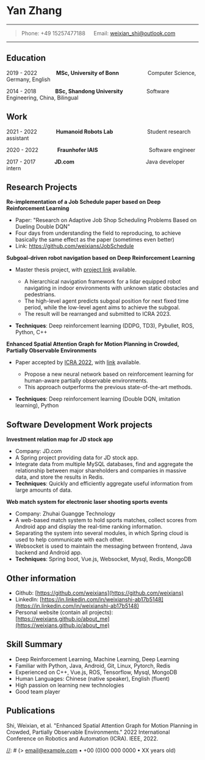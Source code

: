 Yan Zhang
============

----

>Phone: +49 15257477188 &emsp; Email: <weixian_shi@outlook.com>

----

Education
---------

2019 - 2022 &emsp;&emsp;&emsp; **MSc, University of Bonn** &emsp;&emsp;&emsp;&emsp;&nbsp;&nbsp;&nbsp; Computer Science, Germany, English

[//]: # (    *A paper accepted by ICRA 2022*)

[//]: # (    *Thesis title: Subgoal-driven navgation in indoor environements with deep reinforcement learning*)

2014 - 2018 &emsp;&emsp;&emsp; **BSc, Shandong University** &emsp;&emsp;&emsp;&nbsp;&nbsp;&nbsp; Software Engineering, China, Bilingual

[//]: # (    *<small>One 1st prize in national software competition and two first prizes in provincial competitions</small>*)

Work
---------
2021 - 2022 &emsp;&emsp;&emsp; **Humanoid Robots Lab** &emsp;&emsp;&emsp;&emsp;&emsp;&nbsp;&nbsp;&nbsp; Student research assistant

2020 - 2022 &emsp;&emsp;&emsp; **Fraunhofer IAIS** &emsp;&emsp;&emsp;&emsp;&emsp;&emsp;&emsp;&emsp;&emsp; Software engineer

[//]: # (2017 - 2022 &emsp;&emsp;&emsp;  **Zhuhai Guangge Technology** &emsp;&emsp;&nbsp;&nbsp;&nbsp; Software engineer)

2017 - 2017 &emsp;&emsp;&emsp; **JD.com** &emsp;&emsp;&emsp;&emsp;&emsp;&emsp;&emsp;&emsp;&emsp;&emsp;&emsp;&emsp;&nbsp;&nbsp;&nbsp; Java developer intern

Research Projects
----------
**Re-implementation of a Job Schedule paper based on Deep Reinforcement Learning**

  * Paper: "Research on Adaptive Job Shop Scheduling Problems Based on Dueling Double DQN"
  * Four days from understanding the field to reproducing, to achieve basically the same effect as the paper (sometimes even better)
  * Link: https://github.com/weixians/JobSchedule
    
**Subgoal-driven robot navigation based on Deep Reinforcement Learning**

* Master thesis project, with [project link](https://github.com/weixians/subgoal-nav) available.

  * A hierarchical navigation framework for a lidar equipped robot navigating in indoor environments with unknown static obstacles and pedestrians.
  * The high-level agent predicts subgoal position for next fixed time period, while the low-level agent aims to achieve the subgoal.
  * The result will be rearranged and submitted to ICRA 2023.

* **Techniques**: Deep reinforcement learning (DDPG, TD3), Pybullet, ROS, Python, C++

**Enhanced Spatial Attention Graph for Motion Planning in Crowded, Partially Observable Environments**

* Paper accepted by [ICRA 2022](https://ieeexplore.ieee.org/abstract/document/9812322), with [link](https://www.hrl.uni-bonn.de/publications/shi22icra.pdf) available.

  * Propose a new neural network based on reinforcement learning for human-aware partially observable environments.
  * This approach outperforms the previous state-of-the-art methods.

* **Techniques**: Deep reinforcement learning (Double DQN, imitation learning), Python

Software Development Work projects
--------------------

**Investment relation map for JD stock app**

* Company: JD.com
* A Spring project providing data for JD stock app.
* Integrate data from multiple MySQL databases, find and aggregate the relationship between major shareholders and companies in massive data,
  and store the results in Redis.
* **Techniques**: Quickly and efficiently aggregate useful information from large amounts of data.

**Web match system for electronic laser shooting sports events**

* Company: Zhuhai Guangge Technology
* A web-based match system to hold sports matches, collect scores from Android app and display the real-time ranking information. 
* Separating the system into several modules, in which Spring cloud is used to help communicate with each other.
* Websocket is used to maintain the messaging between frontend, Java backend and Android app.
* **Techniques**: Spring boot, Vue.js, Websocket, Mysql, Redis, MongoDB

[//]: # (**Android APP of laser shooting systems for sporting events**)

[//]: # ()
[//]: # (* Company: Zhuhai Guangge Technology)

[//]: # (* An app for middle school student-athletes that receives hardware device data via Bluetooth, and visualizes laser transmitter firing positions, trigger pressure data, etc.)

[//]: # (* This app can receive and parse data from different types of hardware devices.)

[//]: # (* In addition, synchronous backup of data is also implemented based on socket and http, as well as its use in competition scenarios.)

[//]: # (* **Techniques**: Android, Bluetooth, Socket, Http)

Other information
--------------------

* Github: [https://github.com/weixians](https://github.com/weixians)
* LinkedIn: [https://in.linkedin.com/in/weixianshi-ab17b5148](https://in.linkedin.com/in/weixianshi-ab17b5148)
* Personal website (contain all projects): [https://weixians.github.io/about_me](https://weixians.github.io/about_me)

Skill Summary
----------------------------------------
* Deep Reinforcement Learning, Machine Learning, Deep Learning 
* Familiar with Python, Java, Android, Git, Linux, Pytorch, Redis
* Experienced on C++, Vue.js, ROS, Tensorflow, Mysql, MongoDB 
* Human Languages: Chinese (native speaker), English (fluent)
* High passion on learning new technologies
* Good team player


Publications
--------------------
Shi, Weixian, et al. "Enhanced Spatial Attention Graph for Motion Planning in Crowded, Partially Observable Environments." 2022 International Conference on Robotics and Automation (ICRA). IEEE, 2022.


[//]: # (----)

[//]: # ()
[//]: # (> <email@example.com> • +00 &#40;0&#41;00 000 0000 • XX years old\)

[//]: # (> address - Mytown, Mycountry)
